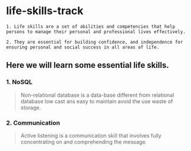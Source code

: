 # life-skills-track
~~~
1. Life skills are a set of abilities and competencies that help persons to manage their personal and professional lives effectively.

2. They are essential for building confidence, and independence for ensuring personal and social success in all areas of life.
~~~

## Here we will learn some essential life skills.

### 1. NoSQL 

> Non-relational database is a data-base different from relational database low cast ans easy to maintain avoid the use waste of storage.

### 2. Communication

>Active listening is a communication skill that involves fully concentrating on and comprehending the message.

